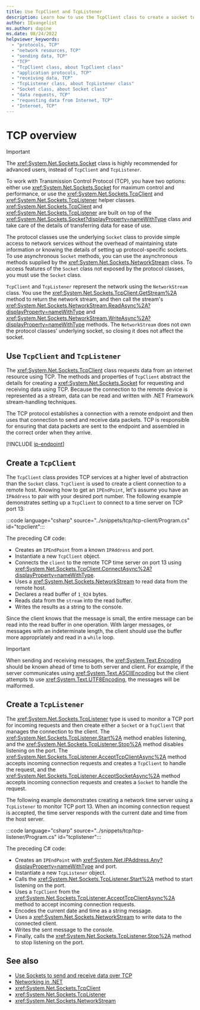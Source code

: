 ```yaml
---
title: Use TcpClient and TcpListener
description: Learn how to use the TcpClient class to create a socket to request and receive data using TCP in .NET.
author: IEvangelist
ms.author: dapine
ms.date: 08/24/2022
helpviewer_keywords: 
  - "protocols, TCP"
  - "network resources, TCP"
  - "sending data, TCP"
  - "TCP"
  - "TcpClient class, about TcpClient class"
  - "application protocols, TCP"
  - "receiving data, TCP"
  - "TcpListener class, about TcpListener class"
  - "Socket class, about Socket class"
  - "data requests, TCP"
  - "requesting data from Internet, TCP"
  - "Internet, TCP"
---
```


# TCP overview

> [!IMPORTANT]
> The <xref:System.Net.Sockets.Socket> class is highly recommended for advanced users, instead of `TcpClient` and `TcpListener`.

To work with Transmission Control Protocol (TCP), you have two options: either use <xref:System.Net.Sockets.Socket> for maximum control and performance, or use the <xref:System.Net.Sockets.TcpClient> and <xref:System.Net.Sockets.TcpListener> helper classes. <xref:System.Net.Sockets.TcpClient> and <xref:System.Net.Sockets.TcpListener> are built on top of the <xref:System.Net.Sockets.Socket?displayProperty=nameWithType> class and take care of the details of transferring data for ease of use.

The protocol classes use the underlying `Socket` class to provide simple access to network services without the overhead of maintaining state information or knowing the details of setting up protocol-specific sockets. To use asynchronous `Socket` methods, you can use the asynchronous methods supplied by the <xref:System.Net.Sockets.NetworkStream> class. To access features of the `Socket` class not exposed by the protocol classes, you must use the `Socket` class.

`TcpClient` and `TcpListener` represent the network using the `NetworkStream` class. You use the <xref:System.Net.Sockets.TcpClient.GetStream%2A> method to return the network stream, and then call the stream's <xref:System.Net.Sockets.NetworkStream.ReadAsync%2A?displayProperty=nameWithType> and <xref:System.Net.Sockets.NetworkStream.WriteAsync%2A?displayProperty=nameWithType> methods. The `NetworkStream` does not own the protocol classes' underlying socket, so closing it does not affect the socket.

## Use `TcpClient` and `TcpListener`

The <xref:System.Net.Sockets.TcpClient> class requests data from an internet resource using TCP. The methods and properties of `TcpClient` abstract the details for creating a <xref:System.Net.Sockets.Socket> for requesting and receiving data using TCP. Because the connection to the remote device is represented as a stream, data can be read and written with .NET Framework stream-handling techniques.

The TCP protocol establishes a connection with a remote endpoint and then uses that connection to send and receive data packets. TCP is responsible for ensuring that data packets are sent to the endpoint and assembled in the correct order when they arrive.

[!INCLUDE [ip-endpoint](../includes/ip-endpoint.md)]

## Create a `TcpClient`

The `TcpClient` class provides TCP services at a higher level of abstraction than the `Socket` class. `TcpClient` is used to create a client connection to a remote host. Knowing how to get an `IPEndPoint`, let's assume you have an `IPAddress` to pair with your desired port number. The following example demonstrates setting up a `TcpClient` to connect to a time server on TCP port 13:

:::code language="csharp" source="../snippets/tcp/tcp-client/Program.cs" id="tcpclient":::

The preceding C# code:

- Creates an `IPEndPoint` from a known `IPAddress` and port.
- Instantiate a new `TcpClient` object.
- Connects the `client` to the remote TCP time server on port 13 using <xref:System.Net.Sockets.TcpClient.ConnectAsync%2A?displayProperty=nameWithType>.
- Uses a <xref:System.Net.Sockets.NetworkStream> to read data from the remote host.
- Declares a read buffer of `1_024` bytes.
- Reads data from the `stream` into the read buffer.
- Writes the results as a string to the console.

Since the client knows that the message is small, the entire message can be read into the read buffer in one operation. With larger messages, or messages with an indeterminate length, the client should use the buffer more appropriately and read in a `while` loop.

> [!IMPORTANT]
> When sending and receiving messages, the <xref:System.Text.Encoding> should be known ahead of time to both server and client. For example, if the server communicates using <xref:System.Text.ASCIIEncoding> but the client attempts to use <xref:System.Text.UTF8Encoding>, the messages will be malformed.

## Create a `TcpListener`

The <xref:System.Net.Sockets.TcpListener> type is used to monitor a TCP port for incoming requests and then create either a `Socket` or a `TcpClient` that manages the connection to the client. The <xref:System.Net.Sockets.TcpListener.Start%2A> method enables listening, and the <xref:System.Net.Sockets.TcpListener.Stop%2A> method disables listening on the port. The <xref:System.Net.Sockets.TcpListener.AcceptTcpClientAsync%2A> method accepts incoming connection requests and creates a `TcpClient` to handle the request, and the <xref:System.Net.Sockets.TcpListener.AcceptSocketAsync%2A> method accepts incoming connection requests and creates a `Socket` to handle the request.

The following example demonstrates creating a network time server using a `TcpListener` to monitor TCP port 13. When an incoming connection request is accepted, the time server responds with the current date and time from the host server.

:::code language="csharp" source="../snippets/tcp/tcp-listener/Program.cs" id="tcplistener":::

The preceding C# code:

- Creates an `IPEndPoint` with <xref:System.Net.IPAddress.Any?displayProperty=nameWithType> and port.
- Instantiate a new `TcpListener` object.
- Calls the <xref:System.Net.Sockets.TcpListener.Start%2A> method to start listening on the port.
- Uses a `TcpClient` from the <xref:System.Net.Sockets.TcpListener.AcceptTcpClientAsync%2A> method to accept incoming connection requests.
- Encodes the current date and time as a string message.
- Uses a <xref:System.Net.Sockets.NetworkStream> to write data to the connected client.
- Writes the sent message to the console.
- Finally, calls the <xref:System.Net.Sockets.TcpListener.Stop%2A> method to stop listening on the port.

## See also

- [Use Sockets to send and receive data over TCP](socket-services.md)
- [Networking in .NET](../overview.md)
- <xref:System.Net.Sockets.TcpClient>
- <xref:System.Net.Sockets.TcpListener>
- <xref:System.Net.Sockets.NetworkStream>
